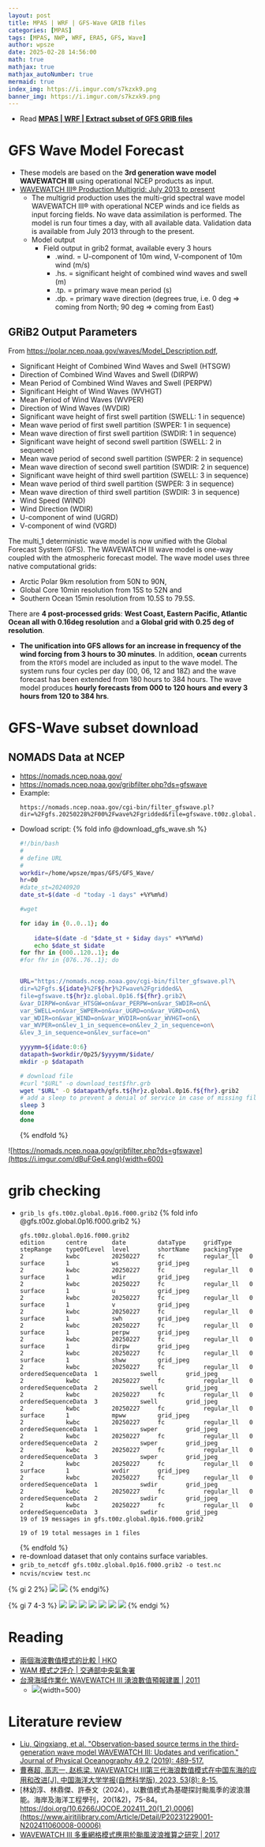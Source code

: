 ```yaml
---
layout: post
title: MPAS | WRF | GFS-Wave GRIB files
categories: [MPAS]
tags: [MPAS, NWP, WRF, ERA5, GFS, Wave]
author: wpsze
date: 2025-02-28 14:56:00
math: true
mathjax: true
mathjax_autoNumber: true
mermaid: true
index_img: https://i.imgur.com/s7kzxk9.png
banner_img: https://i.imgur.com/s7kzxk9.png
---
```


- Read [**MPAS | WRF | Extract subset of GFS GRIB files**](https://waipangsze.github.io/2025/02/19/MPAS-WRF-Extract-GFS-GRIB-files/)

# GFS Wave Model Forecast

- These models are based on the **3rd generation wave model WAVEWATCH III** using operational NCEP products as input.
- [WAVEWATCH III® Production Multigrid: July 2013 to present](https://polar.ncep.noaa.gov/waves/validation/)
  - The multigrid production uses the multi-grid spectral wave model WAVEWATCH III® with operational NCEP winds and ice fields as input forcing fields. No wave data assimilation is performed. The model is run four times a day, with all available data. Validation data is available from July 2013 through to the present.
  - Model output
    - Field output in grib2 format, available every 3 hours
      - .wind. = U-component of 10m wind, V-component of 10m wind (m/s)
      - .hs. = significant height of combined wind waves and swell (m)
      - .tp. = primary wave mean period (s)
      - .dp. = primary wave direction (degrees true, i.e. 0 deg => coming from North; 90 deg => coming from East)

## GRiB2 Output Parameters

From <https://polar.ncep.noaa.gov/waves/Model_Description.pdf>,

- Significant Height of Combined Wind Waves and Swell (HTSGW)
- Direction of Combined Wind Waves and Swell (DIRPW)
- Mean Period of Combined Wind Waves and Swell (PERPW)
- Significant Height of Wind Waves (WVHGT)
- Mean Period of Wind Waves (WVPER)
- Direction of Wind Waves (WVDIR)
- Significant wave height of first swell partition (SWELL: 1 in sequence)
- Mean wave period of first swell partition (SWPER: 1 in sequence)
- Mean wave direction of first swell partition (SWDIR: 1 in sequence)
- Significant wave height of second swell partition (SWELL: 2 in sequence)
- Mean wave period of second swell partition (SWPER: 2 in sequence)
- Mean wave direction of second swell partition (SWDIR: 2 in sequence)
- Significant wave height of third swell partition (SWELL: 3 in sequence)
- Mean wave period of third swell partition (SWPER: 3 in sequence)
- Mean wave direction of third swell partition (SWDIR: 3 in sequence)
- Wind Speed (WIND)
- Wind Direction (WDIR)
- U-component of wind (UGRD)
- V-component of wind (VGRD)

The multi_1 deterministic wave model is now unified with the Global Forecast System (GFS). The WAVEWATCH III wave model is one-way coupled with the atmospheric forecast model. The wave model uses three native computational grids:

- Arctic Polar 9km resolution from 50N to 90N,
- Global Core 10min resolution from 15S to 52N and
- Southern Ocean 15min resolution from 10.5S to 79.5S.

There are **4 post-processed grids**: **West Coast, Eastern Pacific, Atlantic Ocean all with 0.16deg resolution** and **a Global grid with 0.25 deg of resolution**.

- **The unification into GFS allows for an increase in frequency of the wind forcing from 3 hours to 30 minutes**. In addition, **ocean** currents from the `RTOFS` model are included as input to the wave model. The system runs four cycles per day (00, 06, 12 and 18Z) and the wave forecast has been extended from 180 hours to 384 hours. The wave model produces **hourly forecasts from 000 to 120 hours and every 3 hours from 120 to 384 hrs**.

# GFS-Wave subset download

## NOMADS Data at NCEP

- <https://nomads.ncep.noaa.gov/>
- <https://nomads.ncep.noaa.gov/gribfilter.php?ds=gfswave>
- Example:
  ```URL
  https://nomads.ncep.noaa.gov/cgi-bin/filter_gfswave.pl?dir=%2Fgfs.20250228%2F00%2Fwave%2Fgridded&file=gfswave.t00z.global.0p16.f048.grib2&var_DIRPW=on&var_HTSGW=on&var_PERPW=on&var_SWDIR=on&var_SWELL=on&var_SWPER=on&var_UGRD=on&var_VGRD=on&var_WDIR=on&var_WIND=on&var_WVDIR=on&var_WVHGT=on&var_WVPER=on&lev_1_in_sequence=on&lev_2_in_sequence=on&lev_3_in_sequence=on&lev_surface=on
  ```
- Dowload script:
    {% fold info @download_gfs_wave.sh %}
    ```sh
    #!/bin/bash
    #
    # define URL
    #
    workdir=/home/wpsze/mpas/GFS/GFS_Wave/
    hr=00
    #date_st=20240920
    date_st=$(date -d "today -1 days" +%Y%m%d)

    #wget 

    for iday in {0..0..1}; do
        
        idate=$(date -d "$date_st + $iday days" +%Y%m%d)
        echo $date_st $idate
    for fhr in {000..120..1}; do
    #for fhr in {076..76..1}; do


    URL="https://nomads.ncep.noaa.gov/cgi-bin/filter_gfswave.pl?\
    dir=%2Fgfs.${idate}%2F${hr}%2Fwave%2Fgridded&\
    file=gfswave.t${hr}z.global.0p16.f${fhr}.grib2\
    &var_DIRPW=on&var_HTSGW=on&var_PERPW=on&var_SWDIR=on&\
    var_SWELL=on&var_SWPER=on&var_UGRD=on&var_VGRD=on&\
    var_WDIR=on&var_WIND=on&var_WVDIR=on&var_WVHGT=on&\
    var_WVPER=on&lev_1_in_sequence=on&lev_2_in_sequence=on\
    &lev_3_in_sequence=on&lev_surface=on"

    yyyymm=${idate:0:6}
    datapath=$workdir/0p25/$yyyymm/$idate/
    mkdir -p $datapath

    # download file
    #curl "$URL" -o download_test$fhr.grb
    wget "$URL" -O $datapath/gfs.t${hr}z.global.0p16.f${fhr}.grib2
    # add a sleep to prevent a denial of service in case of missing file
    sleep 3
    done
    done
    ```
    {% endfold %}

![https://nomads.ncep.noaa.gov/gribfilter.php?ds=gfswave](https://i.imgur.com/dBuFGe4.png){width=600}

# grib checking

- `grib_ls gfs.t00z.global.0p16.f000.grib2`
  {% fold info @gfs.t00z.global.0p16.f000.grib2 %}
  ```console
  gfs.t00z.global.0p16.f000.grib2
  edition      centre       date         dataType     gridType     stepRange    typeOfLevel  level        shortName    packingType  
  2            kwbc         20250227     fc           regular_ll   0            surface      1            ws           grid_jpeg   
  2            kwbc         20250227     fc           regular_ll   0            surface      1            wdir         grid_jpeg   
  2            kwbc         20250227     fc           regular_ll   0            surface      1            u            grid_jpeg   
  2            kwbc         20250227     fc           regular_ll   0            surface      1            v            grid_jpeg   
  2            kwbc         20250227     fc           regular_ll   0            surface      1            swh          grid_jpeg   
  2            kwbc         20250227     fc           regular_ll   0            surface      1            perpw        grid_jpeg   
  2            kwbc         20250227     fc           regular_ll   0            surface      1            dirpw        grid_jpeg   
  2            kwbc         20250227     fc           regular_ll   0            surface      1            shww         grid_jpeg   
  2            kwbc         20250227     fc           regular_ll   0            orderedSequenceData  1            swell        grid_jpeg   
  2            kwbc         20250227     fc           regular_ll   0            orderedSequenceData  2            swell        grid_jpeg   
  2            kwbc         20250227     fc           regular_ll   0            orderedSequenceData  3            swell        grid_jpeg   
  2            kwbc         20250227     fc           regular_ll   0            surface      1            mpww         grid_jpeg   
  2            kwbc         20250227     fc           regular_ll   0            orderedSequenceData  1            swper        grid_jpeg   
  2            kwbc         20250227     fc           regular_ll   0            orderedSequenceData  2            swper        grid_jpeg   
  2            kwbc         20250227     fc           regular_ll   0            orderedSequenceData  3            swper        grid_jpeg   
  2            kwbc         20250227     fc           regular_ll   0            surface      1            wvdir        grid_jpeg   
  2            kwbc         20250227     fc           regular_ll   0            orderedSequenceData  1            swdir        grid_jpeg   
  2            kwbc         20250227     fc           regular_ll   0            orderedSequenceData  2            swdir        grid_jpeg   
  2            kwbc         20250227     fc           regular_ll   0            orderedSequenceData  3            swdir        grid_jpeg   
  19 of 19 messages in gfs.t00z.global.0p16.f000.grib2

  19 of 19 total messages in 1 files
  ```
  {% endfold %}
- re-download dataset that only contains surface variables.
- `grib_to_netcdf gfs.t00z.global.0p16.f000.grib2 -o test.nc`
- `ncvis/ncview test.nc`

{% gi 2 2%}
![](https://i.imgur.com/lflKrCy.png)
![](https://i.imgur.com/PBF8xwC.png)
{% endgi%}

{% gi 7 4-3 %}
![](https://i.imgur.com/qQ6P9fx.png)
![](https://i.imgur.com/HKGKoVg.png)
![](https://i.imgur.com/5svtQWO.png)
![](https://i.imgur.com/1YftA55.png)
![](https://i.imgur.com/s7kzxk9.png)
![](https://i.imgur.com/qvL4hpP.png)
![](https://i.imgur.com/Y0gEygu.png)
{% endgi %}


# Reading

- [兩個海波數值模式的比較 | HKO](https://www.hko.gov.hk/hko/publica/reprint/r136.pdf)
- [WAM 模式之評介 | 交通部中央氣象署](https://photino.cwa.gov.tw/rdcweb/lib/cd/cd01conf/dissertation/1994%20Sea/11.pdf)
- [台灣海域作業化 WAVEWATCH III 湧浪數值預報建置 | 2011](https://www.comc.ncku.edu.tw/wordpress/wp-content/uploads/2023/02/100%E5%B9%B4%E5%BA%A6-%E5%8F%B0%E7%81%A3%E6%B5%B7%E5%9F%9F%E4%BD%9C%E6%A5%AD%E5%8C%96WAVEWATCH-III%E6%B9%A7%E6%B5%AA%E6%95%B8%E5%80%BC%E9%A0%90%E5%A0%B1%E5%BB%BA%E7%BD%AE.pdf)
  - ![](https://i.imgur.com/esFWqXd.png){width=500}

# Literature review

- [Liu, Qingxiang, et al. "Observation-based source terms in the third-generation wave model WAVEWATCH III: Updates and verification." Journal of Physical Oceanography 49.2 (2019): 489-517.](https://journals.ametsoc.org/downloadpdf/view/journals/phoc/49/2/jpo-d-18-0137.1.pdf)
- [曹赛超, 高志一, 赵栋梁. WAVEWATCH Ⅲ第三代海浪数值模式在中国东海的应用和改进[J]. 中国海洋大学学报(自然科学版), 2023, 53(8): 8-15.](https://html.rhhz.net/ZGHYDXXBZRKXB/html/a972b1fe-e8d2-4f30-aa37-0d825e44073e.htm)
- [林幼淳、林鼎傑、許泰文（2024）。以數值模式為基礎探討颱風季的波浪潛能。海岸及海洋工程學刊，20(1&2)，75-84。https://doi.org/10.6266/JOCOE.202411_20(1_2).0006](https://www.airitilibrary.com/Article/Detail/P20231229001-N202411060008-00006)
- [WAVEWATCH III 多重網格模式應用於颱風波浪推算之研究 | 2017](https://www.comc.ncku.edu.tw/wordpress/wp-content/uploads/2023/02/106%E5%B9%B4%E5%BA%A6-WAVEWATCH-III-%E5%A4%9A%E9%87%8D%E7%B6%B2%E6%A0%BC%E6%A8%A1%E5%BC%8F%E6%87%89%E7%94%A8%E6%96%BC%E9%A2%B1%E9%A2%A8%E6%B3%A2%E6%B5%AA%E6%8E%A8%E7%AE%97%E4%B9%8B%E7%A0%94%E7%A9%B6.pdf)